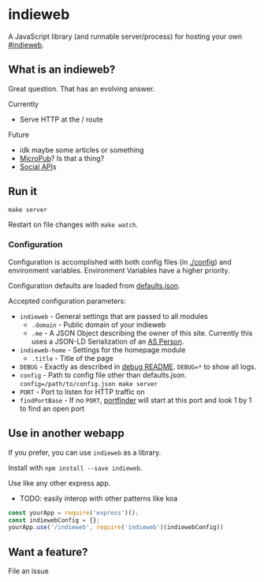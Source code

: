 # indieweb

A JavaScript library (and runnable server/process) for hosting your own [#indieweb](http://indiewebcamp.com/).

## What is an indieweb?

Great question. That has an evolving answer.

Currently
* Serve HTTP at the / route

Future
* idk maybe some articles or something
* [MicroPub](http://indiewebcamp.com/Micropub)? Is that a thing?
* [Social API](https://www.w3.org/wiki/Socialwg/Social_API/Sorting_user_stories)s

## Run it

`make server`

Restart on file changes with `make watch`.

### Configuration

Configuration is accomplished with both config files (in [./config](./config)) and environment variables. Environment Variables have a higher priority.

Configuration defaults are loaded from [defaults.json](./config/defaults.json).

Accepted configuration parameters:

* `indieweb` - General settings that are passed to all modules
  * `.domain` - Public domain of your indieweb
  * `.me` - A JSON Object describing the owner of this site. Currently this uses a JSON-LD Serialization of an [AS Person](http://www.w3.org/TR/2015/WD-activitystreams-vocabulary-20150129/#dfn-person).
* `indieweb-home` - Settings for the homepage module
  * `.title` - Title of the page
* `DEBUG` - Exactly as described in [debug README](https://www.npmjs.com/package/debug). `DEBUG=*` to show all logs.
* `config` - Path to config file other than defaults.json. `config=/path/to/config.json make server`
* `PORT` - Port to listen for HTTP traffic on
* `findPortBase` - If no `PORT`, [portfinder](https://www.npmjs.com/package/portfinder) will start at this port and look 1 by 1 to find an open port

## Use in another webapp

If you prefer, you can use `indieweb` as a library.

Install with `npm install --save indieweb`.

Use like any other express app.
* TODO: easily interop with other patterns like koa

```javascript
const yourApp = require('express')();
const indiewebConfig = {};
yourApp.use('/indieweb', require('indieweb')(indiewebConfig))
```

## Want a feature?

File an issue
